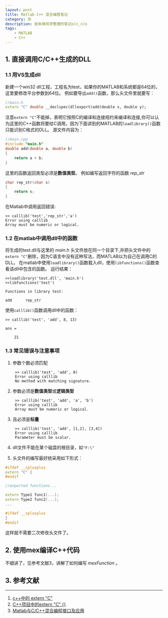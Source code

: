 ```yaml
---
layout: post
title: Matlab C++ 混合编程笔记
category: 杂
description: 给朱焕同学整理的笔记o(∩_∩)o
tags: 
    - MATLAB
    - C++
---
```


## 1. 直接调用C/C++生成的DLL

### 1.1 用VS生成dll
新建一个win32 dll工程，工程名为test，如果你的MATLAB和系统都是64位的，这里要修改平台参数到64位。
例如要导出`add()`函数，那么头文件里就要写：

```C++
//main.h
extern "C" double __declspec(dllexport)add(double x, double y);
```

注意`extern "C"`不能掉，表明它按照C的编译和连接规约来编译和连接,你可以认为这里的C++函数将要给C调用，因为下面讲到的MATLAB的`loadlibrary()`函数只能识别C格式的DLL。
源文件内容为：

```C++
//main.cpp
#include "main.h"
double add(double a, double b)
{
	return a + b;
}   
```

这里的函数返回类型必须是**数值类型**。
例如编写返回字符的函数 *rep_str*  

```C++
char rep_str(char s)
{
	return s;
}
```

在Matlab中调用返回错误:

    >> calllib('test','rep_str','a')
    Error using calllib
    Array must be numeric or logical.



### 1.2 在matlab中调用dll中的函数
将生成的test.dll与这里的 *main.h* 头文件放在同一个目录下,并把头文件中的`extern "C"`删除，因为C语言中没有这种写法，而MATLAB以为自己在调用C的DLL。
在matlab中使用`loadlibrary()`函数载入dll，使用`libfunctions()`函数查看该dll中包含的函数。
运行结果：

    >>loadlibrary('test.dll', 'main.h')
    >>libfunctions('test')
    
    Functions in library test:
    
    add      rep_str  

使用`calllib()`函数调用dll中的函数：

    >> calllib('test', 'add', 8, 13)

    ans =
    
        21


### 1.3 常见错误与注意事项
1. 参数个数必须匹配

        >> calllib('test', 'add', 8)
        Error using calllib
        No method with matching signature.
    
2. 参数必须是**数值类型**或**逻辑类型**

        >> calllib('test', 'add', 'a', 'b')
        Error using calllib
        Array must be numeric or logical.

3. 且必须是**标量**
    
        >> calllib('test', 'add', [1,2], [3,4])
        Error using calllib
        Parameter must be scalar.
 
4. dll文件不能在某个磁盘的根目录，如`"F:\"`

5. 头文件的编写最好统采用如下形式：

```C++
#ifdef __cplusplus
extern "C" {
#endif

//exported functions...

extern Type1 func1(...);
extern Type2 func2(...);
...

#ifdef __cplusplus
}
#endif

```

这样就不需要二次修改头文件了。


## 2. 使用mex编译C++代码

不细讲了，见参考文献3，讲解了如何编写 *mexFunction* 。
    
## 3. 参考文献
---

1. [c++中的 extern "C"](http://songpengfei.iteye.com/blog/1100239)
2. [C++项目中的extern "C" {}](http://www.cnblogs.com/skynet/archive/2010/07/10/1774964.html)
3. [Matlab与C/C++混合编程接口及应用](http://www.cnblogs.com/lidabo/archive/2012/08/24/2654148.html) 

